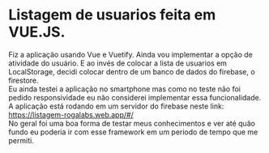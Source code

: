 # Listagem de usuarios feita em VUE.JS.

Fiz a aplicação usando Vue e Vuetify. Ainda vou implementar a opção de atividade do usuário. E ao invés de colocar a lista de usuarios em LocalStorage, decidi colocar dentro de um banco de dados do firebase, o firestore. 
<br/>
Eu ainda testei a aplicação no smartphone mas como no teste não foi pedido responsividade eu não considerei implementar essa funcionalidade.
<br/>
A aplicação está rodando em um servidor do firebase neste link: https://listagem-rogalabs.web.app/#/
<br/>
No geral foi uma boa forma de testar meus conhecimentos e ver até quão fundo eu poderia ir com esse framework em um periodo de tempo que me permiti.

